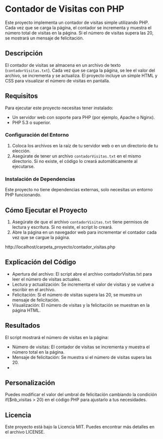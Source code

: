 # Contador de Visitas con PHP

Este proyecto implementa un contador de visitas simple utilizando PHP. Cada vez que se carga la página, el contador se incrementa y muestra el número total de visitas en la página. Si el número de visitas supera las 20, se mostrará un mensaje de felicitación.

## Descripción

El contador de visitas se almacena en un archivo de texto (`contadorVisitas.txt`). Cada vez que se carga la página, se lee el valor del archivo, se incrementa y se actualiza. El proyecto incluye un simple HTML y CSS para visualizar el número de visitas en pantalla.

## Requisitos

Para ejecutar este proyecto necesitas tener instalado:

- Un servidor web con soporte para PHP (por ejemplo, Apache o Nginx).
- PHP 5.3 o superior.

### Configuración del Entorno

1. Coloca los archivos en la raíz de tu servidor web o en un directorio de tu elección.
2. Asegúrate de tener un archivo `contadorVisitas.txt` en el mismo directorio. Si no existe, el código lo creará automáticamente al ejecutarse.

### Instalación de Dependencias

Este proyecto no tiene dependencias externas, solo necesitas un entorno PHP funcionando.

## Cómo Ejecutar el Proyecto

1. Asegúrate de que el archivo `contadorVisitas.txt` tiene permisos de lectura y escritura. Si no existe, el script lo creará.
2. Abre la página en un navegador web para incrementar el contador cada vez que se cargue la página.

http://localhost/carpeta_proyecto/contador_visitas.php

## Explicación del Código

- Apertura del archivo: El script abre el archivo contadorVisitas.txt para leer el número de visitas actuales.
- Lectura y actualización: Se incrementa el valor de visitas y se vuelve a escribir en el archivo.
- Felicitación: Si el número de visitas supera las 20, se muestra un mensaje de felicitación.
- Visualización: El número de visitas y la felicitación se muestran en la página HTML.

## Resultados
El script mostrará el número de visitas en la página:

- Número de visitas: El contador de visitas se incrementa y muestra el número total en la página.
- Mensaje de felicitación: Se muestra si el número de visitas supera las 20.
- 
## Personalización
Puedes modificar el valor del umbral de felicitación cambiando la condición if($nb_visitas > 20) en el código PHP para ajustarlo a tus necesidades.

## Licencia
Este proyecto está bajo la Licencia MIT. Puedes encontrar más detalles en el archivo LICENSE.
